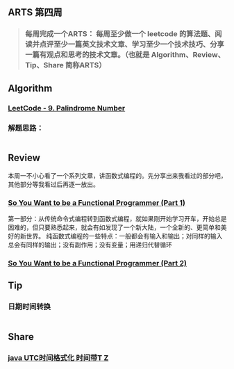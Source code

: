 ## ARTS 第四周

> ### 每周完成一个ARTS： 每周至少做一个 leetcode 的算法题、阅读并点评至少一篇英文技术文章、学习至少一个技术技巧、分享一篇有观点和思考的技术文章。（也就是 Algorithm、Review、Tip、Share 简称ARTS）  

## Algorithm
### [LeetCode - 9. Palindrome Number](https://leetcode.com/problems/palindrome-number/)
 

### 解题思路：  

```

```  


## Review
本周一不小心看了一个系列文章，讲函数式编程的。先分享出来我看过的部分吧，其他部分等我看过后再逐一放出。
### [So You Want to be a Functional Programmer (Part 1)](https://medium.com/@cscalfani/so-you-want-to-be-a-functional-programmer-part-1-1f15e387e536)
第一部分：从传统命令式编程转到函数式编程，就如果刚开始学习开车，开始总是困难的，但只要熟悉起来，就会有如发现了一个新大陆，一个全新的、更简单和美好的新世界。
纯函数式编程的一些特点：一般都会有输入和输出；对同样的输入总会有同样的输出；没有副作用；没有变量；用递归代替循环

### [So You Want to be a Functional Programmer (Part 2)](https://medium.com/@cscalfani/so-you-want-to-be-a-functional-programmer-part-2-7005682cec4a)



## Tip
### 日期时间转换


```

```

## Share
### [java UTC时间格式化 时间带T Z](http://www.weizhixi.com/user/index/article/id/70.html)

